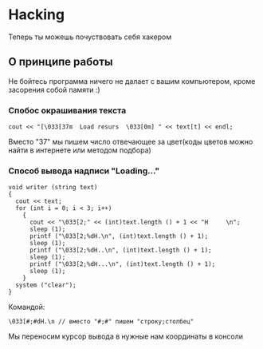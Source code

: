 # Hacking
Теперь ты можешь почуствовать себя хакером

## О принципе работы
Не бойтесь программа ничего не далает с вашим компьютером, кроме засорения собой памяти :)

### Спобос окрашивания текста
```
cout << "[\033[37m  Load resurs  \033[0m] " << text[t] << endl;
```
Вместо "37" мы пишем число отвечающее за цвет(коды цветов можно найти в интернете или методом подбора)


### Способ вывода надписи "Loading..."
```
void writer (string text)
{
  cout << text;
  for (int i = 0; i < 3; i++)
    {
      cout << "\033[2;" << (int)text.length () + 1 << "H     \n";
      sleep (1);
      printf ("\033[2;%dH.\n", (int)text.length () + 1);
      sleep (1);
      printf ("\033[2;%dH..\n", (int)text.length () + 1);
      sleep (1);
      printf ("\033[2;%dH...\n", (int)text.length () + 1);
      sleep (1);
    }
  system ("clear");
}
```

Командой:
```
\033[#;#dH.\n // вместо "#;#" пишем "строку;столбец"
```
Мы переносим курсор вывода в нужные нам координаты в консоли








